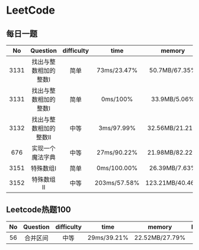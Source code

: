 <!--
 * @Author: LiQingCode 2535735432@qq.com
 * @Date: 2024-08-08 15:06:32
 * @LastEditors: LiQingCode 2535735432@qq.com
 * @LastEditTime: 2024-08-14 09:26:44
 * @FilePath: \code\LeetCode\README.md
 * @Description: 
 * 
 * Copyright (c) 2024 by LiQingCode, All Rights Reserved. 
-->
# LeetCode
## 每日一题

|No|Question|difficulty|time|memory|language|
|:--:|:--:|:--:|:--:|:--:|:--:|
|3131|找出与整数相加的整数Ⅰ|简单|73ms/23.47%|50.7MB/67.35%|javascript|
|3131|找出与整数相加的整数Ⅰ|简单|0ms/100%|33.9MB/5.06%|C++|
|3132|找出与整数相加的整数Ⅱ|中等|3ms/97.99%|32.56MB/21.21%|C++|
|676|实现一个魔法字典|中等|27ms/90.22%|21.98MB/82.22%|C++|
|3151|特殊数组Ⅰ|简单|0ms/100.00%|26.39MB/7.63%|C++|
|3152|特殊数组Ⅱ|中等|203ms/57.58%|123.21MB/40.46%|C++|

## Leetcode热题100

|No|Question|difficulty|time|memory|language|
|:--:|:--:|:--:|:--:|:--:|:--:|
|56|合并区间|中等|29ms/39.21%|22.52MB/27.79%|C++|